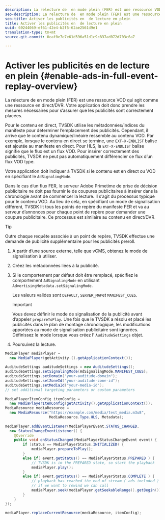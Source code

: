 ```yaml
---
description: La relecture de  en mode plein (FER) est une ressource VOD qui agit comme une ressource en direct/DVR. Votre application doit donc prendre les mesures nécessaires pour s’assurer que les publicités sont correctement placées.
seo-description: La relecture de  en mode plein (FER) est une ressource VOD qui agit comme une ressource en direct/DVR. Votre application doit donc prendre les mesures nécessaires pour s’assurer que les publicités sont correctement placées.
seo-title: Activer les publicités en  de lecture en plein
title: Activer les publicités en  de lecture en plein
uuid: 69244069-ef61-42e4-b2f5-62ae2561d9e1
translation-type: tm+mt
source-git-commit: 0eaf0e7e7e61d596a51d1c9c837ad072d703c6a7

---
```



# Activer les publicités en  de lecture en plein {#enable-ads-in-full-event-replay-overview}

La relecture de  en mode plein (FER) est une ressource VOD qui agit comme une ressource en direct/DVR. Votre application doit donc prendre les mesures nécessaires pour s’assurer que les publicités sont correctement placées.

Pour le contenu en direct, TVSDK utilise les métadonnées/indices du manifeste pour déterminer l’emplacement des publicités. Cependant, il arrive que le contenu dynamique/linéaire ressemble au contenu VOD. Par exemple, lorsque le contenu en direct se termine, une `EXT-X-ENDLIST` balise est ajoutée au manifeste en direct. Pour HLS, la `EXT-X-ENDLIST` balise signifie que le flux est un flux VOD. Pour insérer correctement des publicités, TVSDK ne peut pas automatiquement différencier ce flux d’un flux VOD type.

Votre application doit indiquer à TVSDK si le contenu est en direct ou VOD en spécifiant le `AdSignalingMode`.

Dans le cas d’un flux FER, le serveur Adobe Primetime de prise de décision publicitaire ne doit pas fournir le de coupures publicitaires à insérer dans la chronologie avant de commencer la lecture. Il s’agit du processus typique pour le contenu VOD. Au lieu de cela, en spécifiant un mode de signalisation différent, TVSDK lit tous les points de repère du manifeste FER et va au serveur d’annonces pour chaque point de repère pour demander une coupure publicitaire. Ce processus est similaire au contenu en direct/DVR.

>[!TIP]
>
>Outre chaque requête associée à un point de repère, TVSDK effectue une demande de publicité supplémentaire pour les publicités preroll.

1. A partir d’une source externe, telle que vCMS, obtenez le mode de signalisation à utiliser.
1. Créez les métadonnées liées à la publicité.
1. Si le comportement par défaut doit être remplacé, spécifiez le comportement `AdSignalingMode` en utilisant `AdvertisingMetadata.setSignalingMode`.

   Les valeurs valides sont `DEFAULT`, `SERVER_MAP`et `MANIFEST_CUES`.

   >[!IMPORTANT]
   >
   >Vous devez définir le mode de signalisation de la publicité avant d’appeler `prepareToPlay`. Une fois que le TVSDK a résolu et placé les publicités dans le plan de montage chronologique, les modifications apportées au mode de signalisation publicitaire sont ignorées. Définissez le mode lorsque vous créez l’ `AuditudeSettings` objet.

1. Poursuivez la lecture.

<!--<a id="example_6DECA71C3C3B4551805C09A80686552F"></a>-->

```java
MediaPlayer mediaPlayer =  
  new MediaPlayer(getActivity.().getApplicationContext()); 
 
AuditudeSettings auditudeSettings = new AuditudeSettings(); 
auditudeSettings.setSignalingMode(AdSignalingMode.MANIFEST_CUES); 
auditudeSettings.setDomain("your-auditude-domain"); 
auditudeSettings.setZoneId("your-auditude-zone-id"); 
auditudeSettings.setMediaId("your-media-id"); 
// set additional targeting parameters or custom parameters 
 
MediaPlayerItemConfig itemConfig =  
  new MediaPlayerItemConfig(getActivity().getApplicationContext()); 
MediaResource mediaResource =  
  new MediaResource("https://example.com/media/test_media.m3u8",  
                    MediaResource.Type.HLS, Metadata); 
 
mediaPlayer.addEventListener(MediaPlayerEvent.STATUS_CHANGED,  
  new StatusChangeEventListener() { 
    @Override 
    public void onStatusChanged(MediaPlayerStatusChangeEvent event) { 
        if (status == MediaPlayerStatus.INITIALIZED) { 
            mediaPlayer.prepareToPlay(); 
        } 
        else if( event.getStatus() == MediaPlayerStatus.PREPARED ) { 
            // TVSDK is in the PREPARED state, so start the playback 
            mediaPlayer.play(); 
        } 
        else if( event.getStatus() == MediaPlayerStatus.COMPLETE ) { 
            // playback has reached the end of stream ( ads included ) 
            // if we want to rewind we can call 
            mediaPlayer.seek(mediaPlayer.getSeekableRange().getBegin()); 
        } 
    } 
}); 
 
mediaPlayer.replaceCurrentResource(mediaResource, itemConfig); 
```
